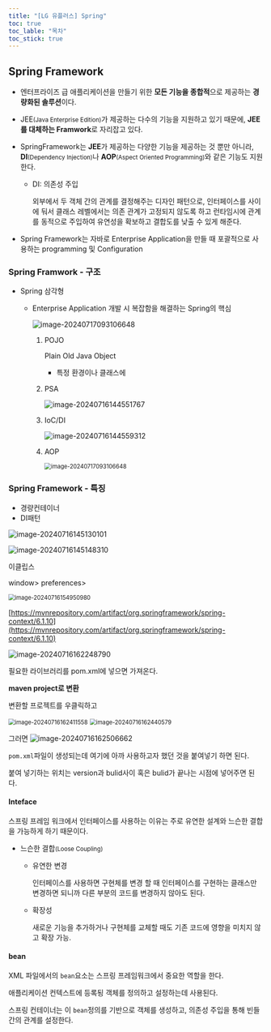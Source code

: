 ```yaml
---
title: "[LG 유플러스] Spring"
toc: true
toc_lable: "목차"
toc_stick: true 
---
```


## Spring Framework

- 엔터프라이즈 급 애플리케이션을 만들기 위한 **모든 기능을 종합적**으로 제공하는 **경량화된 솔루션**이다.

- JEE<small>(Java Enterprise Edition)</small>가 제공하는 다수의 기능을 지원하고 있기 때문에, **JEE를 대체하는 Framwork**로 자리잡고 있다.

- SpringFramework는 **JEE**가 제공하는 다양한 기능을 제공하는 것 뿐만 아니라, **DI**<small>(Dependency Injection)</small>나 **AOP**<small>(Aspect Oriented Programming)</small>와 같은 기능도 지원 한다.

  - DI: 의존성 주입

    외부에서 두 객체 간의 관계를 결정해주는 디자인 패턴으로, 인터페이스를 사이에 둬서 클래스 레벨에서는 의존 관계가 고정되지 않도록 하고 런타임시에 관계를 동적으로 주입하여 유연성을 확보하고 결합도를 낮출 수 있게 해준다.



- Spring Framework는 자바로 Enterprise Application을 만들 때 포괄적으로 사용하는 programming 및 Configuration

### Spring Framwork - 구조

- Spring 삼각형

  - Enterprise Application 개발 시 복잡함을 해결하는 Spring의 핵심

    <img src="/../../images/2024-07-16-JDBC2/image-20240717093106648.png" alt="image-20240717093106648" />

    1. POJO

       Plain Old Java Object

       - 특정 환경이나 클래스에 

         

    2. PSA

       ![image-20240716144551767](../../../images/2024-07-16-JDBC2/image-20240716144551767.png)

    3. IoC/DI

       ![image-20240716144559312](../../../images/2024-07-16-JDBC2/image-20240716144559312.png)

    4. AOP
    
       <img src="../../../images/2024-07-16-JDBC2/image-20240717093106648.png" alt="image-20240717093106648" style="zoom:80%;" />

### Spring Framework - 특징

- 경량컨테이너
- DI패턴

![image-20240716145130101](../../../images/2024-07-16-JDBC2/image-20240716145130101.png)

![image-20240716145148310](../../../images/2024-07-16-JDBC2/image-20240716145148310.png)



이클립스 

window> preferences>

<img src="/../../images/2024-07-16-JDBC2/image-20240716154950980.png" alt="image-20240716154950980" style="zoom:80%;" />

[https://mvnrepository.com/artifact/org.springframework/spring-context/6.1.10](https://mvnrepository.com/artifact/org.springframework/spring-context/6.1.10)

![image-20240716162248790](/../../images/2024-07-16-JDBC2/image-20240716162248790.png)

필요한 라이브러리를 pom.xml에 넣으면 가져온다.

**maven project로 변환**

변환할 프로젝트를 우클릭하고

<img src="/../../images/2024-07-16-JDBC2/image-20240716162411558.png" alt="image-20240716162411558" style="zoom:80%;" />

<img src="/../../images/2024-07-16-JDBC2/image-20240716162440579.png" alt="image-20240716162440579" style="zoom:80%;" />

그러면 ![image-20240716162506662](/../../images/2024-07-16-JDBC2/image-20240716162506662.png)

`pom.xml`파일이 생성되는데 여기에 아까 사용하고자 했던 것을 붙여넣기 하면 된다.

붙여 넣기하는 위치는 version과 bulid사이 혹은 bulid가 끝나는 시점에 넣어주면 된다.

#### Inteface

스프링 프레임 워크에서 인터페이스를 사용하는 이유는 주로 <span class="hlm">유연한 설계</span>와 <span class="hlm">느슨한 결합</span>을 가능하게 하기 때문이다.

- 느슨한 결합<small>(Loose Coupling)</small>

  - 유연한 변경

    인터페이스를 사용하면 구현체를 변경 할 때 인터페이스를 구현하는 클래스만 변경하면 되니까 다른 부분의 코드를 변경하지 않아도 된다.

  - 확장성

    새로운 기능을 추가하거나 구현체를 교체할 때도 기존 코드에 영향을 미치지 않고 확장 가능.

#### bean

XML 파일에서의 `bean`요소는 스프링 프레임워크에서 중요한 역할을 한다.

애플리케이션 컨텍스트에 등록됭 객체를 정의하고 설정하는데 사용된다.

스프링 컨테이너는 이 `bean`정의를 기반으로 객체를 생성하고, 의존성 주입을 통해 빈들 간의 관계를 설정한다.